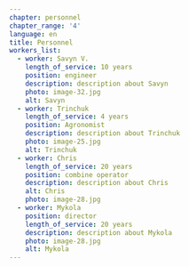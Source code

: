 ```yaml
---
chapter: personnel
chapter_range: '4'
language: en
title: Personnel
workers_list:
  - worker: Savyn V.
    length_of_service: 10 years
    position: engineer
    description: description about Savyn
    photo: image-32.jpg
    alt: Savyn
  - worker: Trinchuk
    length_of_service: 4 years
    position: Agronomist
    description: description about Trinchuk
    photo: image-25.jpg
    alt: Trinchuk
  - worker: Chris
    length_of_service: 20 years
    position: combine operator
    description: description about Chris
    alt: Chris
    photo: image-28.jpg
  - worker: Mykola
    position: director
    length_of_service: 20 years
    description: description about Mykola
    photo: image-28.jpg
    alt: Mykola
---
```

